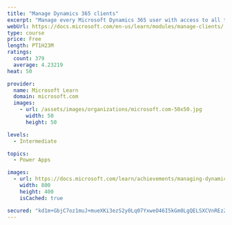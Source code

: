 ```yaml
---
title: "Manage Dynamics 365 clients"
excerpt: "Manage every Microsoft Dynamics 365 user with access to all the functionality and data included on their solution through a client. Let's focus on the pros and cons of every client and best practices when deploying these clients."
webUrl: https://docs.microsoft.com/en-us/learn/modules/manage-clients/
type: course
price: Free
length: PT1H23M
ratings:
  count: 379
  average: 4.23219
heat: 50

provider:
  name: Microsoft Learn
  domain: microsoft.com
  images:
    - url: /assets/images/organizations/microsoft.com-50x50.jpg
      width: 50
      height: 50

levels:
  - Intermediate

topics:
  - Power Apps

images:
  - url: https://docs.microsoft.com/learn/achievements/managing-dynamics-365-clients-social.png
    width: 800
    height: 400
    isCached: true

secured: "kd1m+GbjC7oz1muJ+mueXKi3ezS2y0Lq07YxweO46I5kGm0LgQELSXCVnREzZDa2lEIsW3xxcYkFpwv1Feuv6ucgHTQpN+FV6DCz7AzCwt0GYia75TKPriRZKdGZnQlOCuqpk7TDi5EFJMfGfNr5O/dLw9SekuMaFhFyhpd5NNZXMpizR+QK+4iIIafd/wO5IcPfMXj2BW7SbS/xZdXPtbb5uQjczFb3yk7Fu9hMGamWYlzn5IhPGglbeBR/hSVFXEIUf7tZY86euy+pgvSbaX0ekhelqG2l8Et+zO0TBuUmrXgUVJPu3wVCh933CZDIxgqI3zRFwK+P7ZwwDwva3Sj/Wa2XhMhjTl6pUlS8fjprtZ4ewkO6QcK0NtYDoHt/Jvv7ScwVWyZDMTgj3H09BUzo38RahrtS71B12kG9M24=;GmVfBOTPycfMnkmKdITPOA=="
---
```


